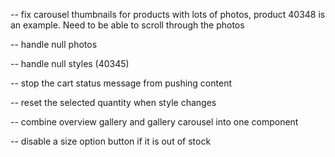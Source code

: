 -- fix carousel thumbnails for products with lots of photos, product 40348 is an example. Need to be able to scroll through the photos

-- handle null photos

-- handle null styles (40345)

-- stop the cart status message from pushing content

-- reset the selected quantity when style changes

-- combine overview gallery and gallery carousel into one component

-- disable a size option button if it is out of stock